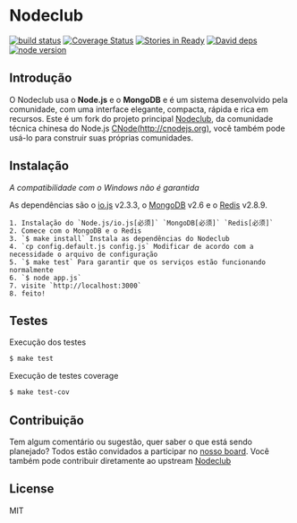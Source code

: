 Nodeclub
=

[![build status][travis-image]][travis-url]
[![Coverage Status][coverage-image]][coverage-url]
[![Stories in Ready][waffle-image]][waffle-url]
[![David deps][david-image]][david-url]
[![node version][node-image]][node-url]

[travis-image]: https://img.shields.io/travis/GuildWars2Brasil/nodeclube/master.svg?style=flat-square
[travis-url]: https://travis-ci.org/GuildWars2Brasil/nodeclube
[coverage-image]: https://img.shields.io/coveralls/GuildWars2Brasil/nodeclube.svg?style=flat-square
[coverage-url]: https://coveralls.io/github/GuildWars2Brasil/nodeclube?branch=master
[waffle-image]: https://badge.waffle.io/GuildWars2Brasil/nodeclube.png?label=ready&title=Ready
[waffle-url]: https://waffle.io/GuildWars2Brasil/nodeclube
[david-image]: https://img.shields.io/david/GuildWars2Brasil/nodeclube.svg?style=flat-square
[david-url]: https://david-dm.org/GuildWars2Brasil/nodeclube
[node-image]: https://img.shields.io/badge/node.js-%3E=_4.2-green.svg?style=flat-square
[node-url]: http://nodejs.org/download/

## Introdução

O Nodeclub usa o **Node.js** e o **MongoDB** e é um sistema desenvolvido pela comunidade, com uma interface elegante, compacta, rápida e rica em recursos.
Este é um fork do projeto principal [Nodeclub](https://github.com/cnodejs/nodeclub/), da comunidade técnica chinesa do Node.js [CNode(http://cnodejs.org)](http://cnodejs.org), você também pode usá-lo para construir suas próprias comunidades.

## Instalação

*A compatibilidade com o Windows não é garantida*

As dependências são o [io.js](https://iojs.org) v2.3.3, o [MongoDB](https://www.mongodb.org) v2.6 e o [Redis](http://redis.io) v2.8.9.

```
1. Instalação do `Node.js/io.js[必须]` `MongoDB[必须]` `Redis[必须]`
2. Comece com o MongoDB e o Redis
3. `$ make install` Instala as dependências do Nodeclub
4. `cp config.default.js config.js` Modificar de acordo com a necessidade o arquivo de configuração
5. `$ make test` Para garantir que os serviços estão funcionando normalmente
6. `$ node app.js`
7. visite `http://localhost:3000`
8. feito!
```

## Testes

Execução dos testes

```bash
$ make test
```

Execução de testes coverage

```bash
$ make test-cov
```

## Contribuição

Tem algum comentário ou sugestão, quer saber o que está sendo planejado? Todos estão convidados a participar no [nosso board](https://waffle.io/GuildWars2Brasil/nodeclube). Você também pode contribuir diretamente ao upstream [Nodeclub](https://github.com/cnodejs/nodeclub/)

## License

MIT
